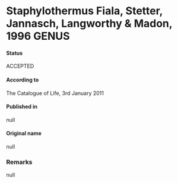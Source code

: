 # Staphylothermus Fiala, Stetter, Jannasch, Langworthy & Madon, 1996 GENUS

#### Status
ACCEPTED

#### According to
The Catalogue of Life, 3rd January 2011

#### Published in
null

#### Original name
null

### Remarks
null
